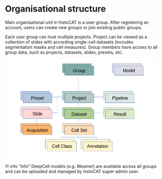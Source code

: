 # Organisational structure

Main organisational unit in histoCAT is a user group.
After registering an account, users can create new groups or join existing public groups.

Each user group can host multiple projects.
Project can be viewed as a collection of slides with according single-cell datasets (includes segmentation masks and cell measures).
Group members have access to all group data, such as projects, datasets, slides, presets, etc.

![histoCAT organizational structure](../assets/structure.png)

!!! info "Info"
    DeepCell models (e.g. Mesmer) are available across all groups and can be uploaded and managed by histoCAT super-admin user.

